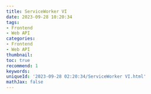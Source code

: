 ```yaml
---
title: ServiceWorker VI
date: 2023-09-28 10:20:34
tags:
- Frontend
- Web API
categories:
- Frontend
- Web API
thumbnail: 
toc: true
recommend: 1
keywords: 
uniqueId: '2023-09-28 02:20:34/ServiceWorker VI.html'
mathJax: false
---
```

